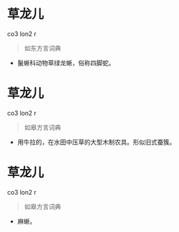 # 草龙儿
co3 lon2 r
> 如东方言词典
- 鬣蜥科动物草绿龙蜥，俗称四脚蛇。

# 草龙儿
co3 lon2 r
> 如皋方言词典
- 用牛拉的，在水田中压草的大型木制农具。形似旧式蚕簇。

# 草龙儿
co3 lon2 r
> 如皋方言词典
- 麻蜥。
